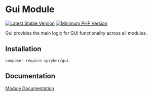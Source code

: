 # Gui Module
[![Latest Stable Version](https://poser.pugx.org/spryker/gui/v/stable.svg)](https://packagist.org/packages/spryker/gui)
[![Minimum PHP Version](https://img.shields.io/badge/php-%3E%3D%207.4-8892BF.svg)](https://php.net/)

Gui provides the main logic for GUI functionality across all modules.

## Installation

```
composer require spryker/gui
```

## Documentation

[Module Documentation](https://academy.spryker.com/developing_with_spryker/module_guide/modules.html)
